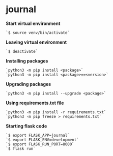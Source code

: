# journal

**Start virtual environment**
```
`$ source venv/bin/activate`
```

**Leaving virtual environment**
```
`$ deactivate`
```

**Installing packages**
```
`python3 -m pip install <package>`
`python3 -m pip install <package>==<version>`
```

**Upgrading packages**
```
`python3 -m pip install --upgrade <package>`
```

**Using requirements.txt file**
```
`python3 -m pip install -r requirements.txt`
`python3 -m pip freeze > requirements.txt`
```

**Starting flask code**
```
`$ export FLASK_APP=journal`
`$ export FLASK_ENV=development`
`$ export FLASK_RUN_PORT=8000`
`$ flask run`
```
